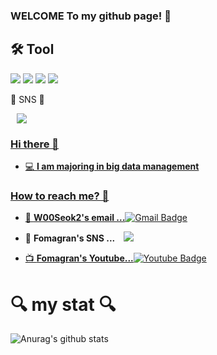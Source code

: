 ### WELCOME To my github page! 👋


## 🛠 **Tool**

<img src="https://img.shields.io/badge/GitHub-181717?style=for-the-badge&logo=GitHub&logoColor=ffffff"/>
<img src="https://img.shields.io/badge/Git-F05032?style=for-the-badge&logo=Git&logoColor=ffffff"/>
<img src="https://img.shields.io/badge/VS Code-007ACC?style=for-the-badge&logo=Visual Studio Code&logoColor=ffffff"/>  
<img src="https://img.shields.io/badge/Sourcetree-0052CC?style=for-the-badge&logo=Sourcetree&logoColor=ffffff"/>


📱  SNS 📱


   <a href="https://www.instagram.com/w_s_seok/">

<img src="http://img.shields.io/badge/-Instagram-black?style=flat&logo=instagram&link=https://www.instagram.com/w_s_seok/"
        style="height : auto; margin-left : 10px; margin-right : 10px;"/>
<br>

### Hi there 👋   

 - 💻   **I am majoring in big data management**    


### How to reach me? 🤔

- 📮  **W00Seok2's email ...**[![Gmail Badge](https://img.shields.io/badge/Gmail-d14836?style=flat-square&logo=Gmail&logoColor=white&link=mailto:dntjrznls@gmail.com)](mailto:dntjrznls@gmail.com)

- 📒  **Fomagran's SNS ...**   <a href="https://www.instagram.com/w_s_seok/">
<img src="http://img.shields.io/badge/-Instagram-black?style=flat&logo=instagram&link=https://www.instagram.com/w_s_seok/"
        style="height : auto; margin-left : 10px; margin-right : 10px;"/>

- 📺  **Fomagran's Youtube...**[![Youtube Badge](https://img.shields.io/badge/Youtube-ff0000?style=flat-square&logo=youtube&link=https://www.youtube.com/channel/UCMDNGCb5VeXbJfjkjokFC6g)](https://www.youtube.com/channel/UCMDNGCb5VeXbJfjkjokFC6g)     

 

# 🔍 my stat  🔍 


![Anurag's github stats](https://github-readme-stats.vercel.app/api?username=W00Seok2&show_icons=true&theme=tokyonight)
   

